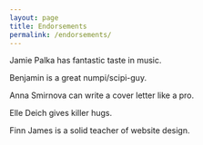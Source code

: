 ```yaml
---
layout: page
title: Endorsements
permalink: /endorsements/
---
```


Jamie Palka has fantastic taste in music.

Benjamin is a great numpi/scipi-guy.

Anna Smirnova can write a cover letter like a pro.

Elle Deich gives killer hugs.

Finn James is a solid teacher of website design.

